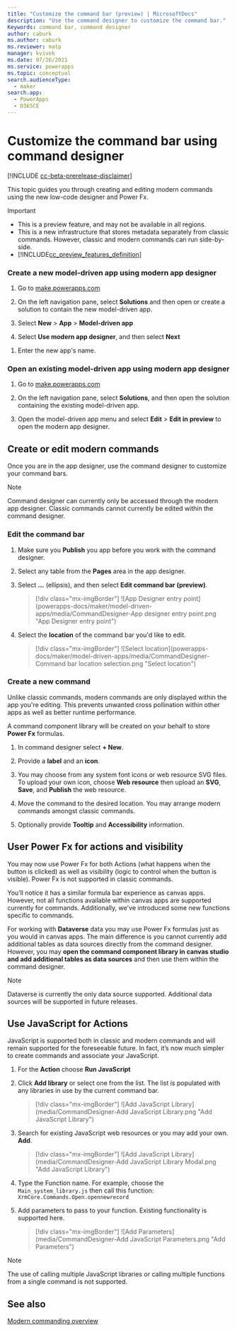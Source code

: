 ```yaml
---
title: "Customize the command bar (preview) | MicrosoftDocs"
description: "Use the command designer to customize the command bar."
Keywords: command bar, command designer
author: caburk
ms.author: caburk
ms.reviewer: matp
manager: kvivek
ms.date: 07/26/2021
ms.service: powerapps
ms.topic: conceptual
search.audienceType: 
  - maker
search.app: 
  - PowerApps
  - D365CE
---
```


# Customize the command bar using command designer

[!INCLUDE [cc-beta-prerelease-disclaimer](../../includes/cc-beta-prerelease-disclaimer.md)]

This topic guides you through creating and editing modern commands using the new low-code designer and Power Fx.

  > [!IMPORTANT]
  > - This is a preview feature, and may not be available in all regions.
  > - This is a new infrastructure that stores metadata separately from classic commands. However, classic and modern commands can run side-by-side.
  > - [!INCLUDE[cc_preview_features_definition](../../includes/cc-preview-features-definition.md)]
  
 ### Create a new model-driven app using modern app designer

1. Go to [make.powerapps.com](https://make.powerapps.com/?cds-app-module-designer.isCustomPageEnabled=true)

1. On the left navigation pane, select **Solutions** and then open or create a solution to contain the new model-driven app.

1. Select **New** > **App** > **Model-driven app**

1. Select **Use modern app designer**, and then select **Next**

<!--     > [!div class="mx-imgBorder"]
    > ![New model-driven app design prompt](media/add-page-to-model-app/solution-explorer-new-model-app-designer-prompt.png "New model-driven app design prompt")  -->

1. Enter the new app's name.

<!--    > [!div class="mx-imgBorder"]
    > ![New model-driven app name prompt](media/add-page-to-model-app/app-designer-name-prompt.png "New model-driven app name prompt") -->

### Open an existing model-driven app using modern app designer

1. Go to [make.powerapps.com](https://make.powerapps.com/?cds-app-module-designer.isCustomPageEnabled=true)

1. On the left navigation pane, select **Solutions**, and then open the solution containing the existing model-driven app.

1. Open the model-driven app menu and select **Edit** > **Edit in preview** to open the modern app designer.

<!--    > [!div class="mx-imgBorder"]
    > ![Open modern app designer preview](media/add-page-to-model-app/open-modern-app-designer-preview.png "Open modern app designer preview") -->
    
## Create or edit modern commands

Once you are in the app designer, use the command designer to customize your command bars.

> [!NOTE]
> Command designer can currently only be accessed through the modern app designer.
> Classic commands cannot currently be edited within the command designer.
 
 ### Edit the command bar
 
1. Make sure you **Publish** you app before you work with the command designer.
 
1. Select any table from the **Pages** area in the app designer.
 
 1. Select **...** (ellipsis), and then select **Edit command bar (preview)**.
    > [!div class="mx-imgBorder"]
    > ![App Designer entry point](powerapps-docs/maker/model-driven-apps/media/CommandDesigner-App designer entry point.png "App Designer entry point")
 
1. Select the **location** of the command bar you'd like to edit.
    > [!div class="mx-imgBorder"]
    > ![Select location](powerapps-docs/maker/model-driven-apps/media/CommandDesigner-Command bar location selection.png "Select location")
  
 ### Create a new command

Unlike classic commands, modern commands are only displayed within the app you're editing. This prevents unwanted cross pollination within other apps as well as better runtime performance. 

A command component library will be created on your behalf to store **Power Fx** formulas.
 
1. In command designer select **+ New**.
 
1. Provide a **label** and an **icon**.
 
1. You may choose from any system font icons or web resource SVG files. To upload your own icon, choose **Web resource** then upload an **SVG**, **Save**, and **Publish** the web resource.
 
1. Move the command to the desired location. You may arrange modern commands amongst classic commands.
 
1. Optionally provide **Tooltip** and **Accessibility** information.
 
## User Power Fx for actions and visibility

You may now use Power Fx for both Actions (what happens when the button is clicked) as well as visibility (logic to control when the button is visible). Power Fx is not supported in classic commands. 
 
You’ll notice it has a similar formula bar experience as canvas apps. However, not all functions available within canvas apps are supported currently for commands. Additionally, we've introduced some new functions specific to commands.
 
 For working with **Dataverse** data you may use Power Fx formulas just as you would in canvas apps. The main difference is you cannot currently add additional tables as data sources directly from the command designer. However, you may **open the command component library in canvas studio and add additional tables as data sources** and then use them within the command designer. 
  > [!NOTE]
  > Dataverse is currently the only data source supported. Additional data sources will be supported in future releases. 
  
  ## Use JavaScript for Actions
  JavaScript is supported both in classic and modern commands and will remain supported for the foreseeable future. In fact, it’s now much simpler to create commands and associate your JavaScript. 
  
1.	For the **Action** choose **Run JavaScript**

2.	Click **Add library** or select one from the list. The list is populated with any libraries in use by the current command bar. 
 
    > [!div class="mx-imgBorder"]
    > ![Add JavaScript Library](media/CommandDesigner-Add JavaScript Library.png "Add JavaScript Library")

3.	Search for existing JavaScript web resources or you may add your own. **Add**.

    > [!div class="mx-imgBorder"]
    > ![Add JavaScript Library](media/CommandDesigner-Add JavaScript Library Modal.png "Add JavaScript Library")
 
4. Type the Function name.	For example, choose the `Main_system_library.js` then call this function: `XrmCore.Commands.Open.opennewrecord`

6. Add parameters to pass to your function. Existing functionality is supported here. 

    > [!div class="mx-imgBorder"]
    > ![Add Parameters](media/CommandDesigner-Add JavaScript Parameters.png "Add Parameters")
 
> [!NOTE]
> The use of calling multiple JavaScript libraries or calling multiple functions from a single command is not supported.
  
## See also

[Modern commanding overview](command-designer-overview.md)
